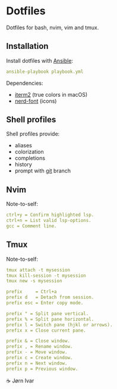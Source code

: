 # Dotfiles
Dotfiles for bash, nvim, vim and tmux.

## Installation 
Install dotfiles with [Ansible](https://github.com/ansible/ansible):
```YAML
ansible-playbook playbook.yml
```
Dependencies:
- [iterm2](https://github.com/gnachman/iTerm2) (true colors in macOS)
- [nerd-font](https://github.com/ryanoasis/nerd-fonts) (icons)

## Shell profiles
Shell profiles provide:
- aliases
- colorization
- completions
- history
- prompt with [git](https://github.com/git/git) branch

## Nvim

Note-to-self:
```YAML
ctrl+y = Confirm highlighted lsp.
ctrl+n = List valid lsp-options.
gcc = Comment line.
```
## Tmux

Note-to-self:
```YAML
tmux attach -t mysession
tmux kill-session -t mysession
tmux new -s mysession

prefix     = Ctrl+a
prefix d   = Detach from session.
prefix esc = Enter copy mode. 

prefix " = Split pane vertical.
prefix % = Split pane horizontal.
prefix l = Switch pane (hjkl or arrows).
prefix x = Close current pane.

prefix & = Close window.
prefix , = Rename window.
prefix - = Move window.
prefix c = Create window.
prefix n = Next window.
prefix p = Previous window.
```
☕️ Jørn Ivar
